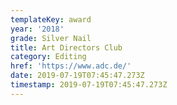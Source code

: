 ```yaml
---
templateKey: award
year: '2018'
grade: Silver Nail
title: Art Directors Club
category: Editing
href: 'https://www.adc.de/'
date: 2019-07-19T07:45:47.273Z
timestamp: 2019-07-19T07:45:47.273Z
---
```


